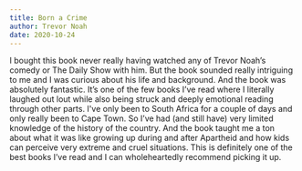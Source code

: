 ```yaml
--- 
title: Born a Crime
author: Trevor Noah
date: 2020-10-24
---
```


I bought this book never really having watched any of Trevor Noah’s comedy or The Daily Show with him. But the book sounded really intriguing to me and I was curious about his life and background. And the book was absolutely fantastic. It’s one of the few books I’ve read where I literally laughed out lout while also being struck and deeply emotional reading through other parts. I've only been to South Africa for a couple of days and only really been to Cape Town. So I’ve had (and still have) very limited knowledge of the history of the country. And the book taught me a ton about what it was like growing up during and after Apartheid and how kids can perceive very extreme and cruel situations. This is definitely one of the best books I’ve read and I can wholeheartedly recommend picking it up. 